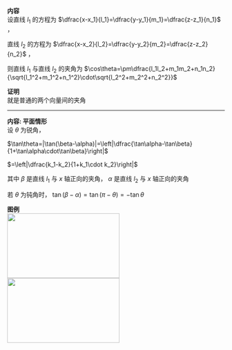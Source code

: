 **内容**  
设直线 $l_1$ 的方程为 $\dfrac{x-x_1}{l_1}=\dfrac{y-y_1}{m_1}=\dfrac{z-z_1}{n_1}$ ，  
  
直线 $l_2$ 的方程为 $\dfrac{x-x_2}{l_2}=\dfrac{y-y_2}{m_2}=\dfrac{z-z_2}{n_2}$ ，  
  
则直线 $l_1$ 与直线 $l_2$ 的夹角为 $\cos\theta=\pm\dfrac{l_1l_2+m_1m_2+n_1n_2}{\sqrt{l_1^2+m_1^2+n_1^2}\cdot\sqrt{l_2^2+m_2^2+n_2^2}}$  
  
**证明**  
就是普通的两个向量间的夹角  
  
---  
  
**内容: 平面情形**  
设 $\theta$ 为锐角，  
  
$\tan\theta=|\tan(\beta-\alpha)|=\left|\dfrac{\tan\alpha-\tan\beta}{1+\tan\alpha\cdot\tan\beta}\right|$  
  
$=\left|\dfrac{k_1-k_2}{1+k_1\cdot k_2}\right|$  
  
其中 $\beta$ 是直线 $l_1$ 与 $x$ 轴正向的夹角， $\alpha$ 是直线 $l_2$ 与 $x$ 轴正向的夹角  
  
若 $\theta$ 为钝角时， $\tan(\beta-\alpha)=\tan(\pi-\theta)=-\tan\theta$  
  
**图例**  
<img src="E:\Math\work_space\math\098 resources\线线夹角-锐角.jpg" width="260px" height="150px" align="left"/>  
  
<img src="E:\Math\work_space\math\098 resources\线线夹角-钝角.jpg" width="260px" height="150px" align="left"/>  
